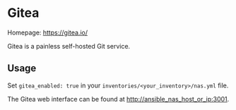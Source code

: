 
# Gitea

Homepage: <https://gitea.io/>

Gitea is a painless self-hosted Git service.

## Usage

Set `gitea_enabled: true` in your `inventories/<your_inventory>/nas.yml` file.

The Gitea web interface can be found at <http://ansible_nas_host_or_ip:3001>.
